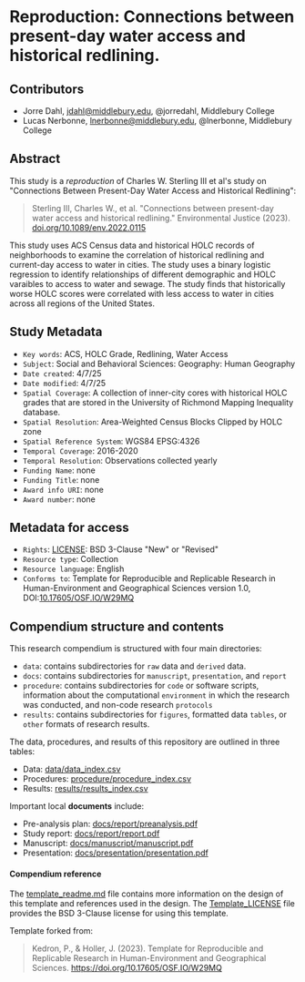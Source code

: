 # Reproduction: Connections between present-day water access and historical redlining.

## Contributors

- Jorre Dahl, jdahl@middlebury.edu, @jorredahl, Middlebury College
- Lucas Nerbonne, lnerbonne@middlebury.edu, @lnerbonne, Middlebury College

## Abstract

This study is a *reproduction* of Charles W. Sterling III et al's study on "Connections Between Present-Day Water Access and Historical Redlining":

> Sterling III, Charles W., et al. "Connections between present-day water access and historical redlining." Environmental Justice (2023). [doi.org/10.1089/env.2022.0115](https://doi.org/10.1089/env.2022.0115)

This study uses ACS Census data and historical HOLC records of neighborhoods to examine the correlation of historical redlining and current-day access to water in cities. The study uses a binary logistic regression to identify relationships of different demographic and HOLC varaibles to access to water and sewage. The study finds that historically worse HOLC scores were correlated with less access to water in cities across all regions of the United States.

## Study Metadata

- `Key words`: ACS, HOLC Grade, Redlining, Water Access
- `Subject`: Social and Behavioral Sciences: Geography: Human Geography
- `Date created`: 4/7/25
- `Date modified`: 4/7/25
- `Spatial Coverage`: A collection of inner-city cores with historical HOLC grades that are stored in the University of Richmond Mapping Inequality database. 
- `Spatial Resolution`: Area-Weighted Census Blocks Clipped by HOLC zone
- `Spatial Reference System`: WGS84 EPSG:4326
- `Temporal Coverage`: 2016-2020
- `Temporal Resolution`: Observations collected yearly
- `Funding Name`: none
- `Funding Title`: none
- `Award info URI`: none
- `Award number`: none


## Metadata for access

- `Rights`: [LICENSE](LICENSE): BSD 3-Clause "New" or "Revised"
- `Resource type`: Collection
- `Resource language`: English
- `Conforms to`: Template for Reproducible and Replicable Research in Human-Environment and Geographical Sciences version 1.0, DOI:[10.17605/OSF.IO/W29MQ](https://doi.org/10.17605/OSF.IO/W29MQ)

## Compendium structure and contents

This research compendium is structured with four main directories:

- `data`: contains subdirectories for `raw` data and `derived` data.
- `docs`: contains subdirectories for `manuscript`, `presentation`, and `report`
- `procedure`: contains subdirectories for `code` or software scripts, information about the computational `environment` in which the research was conducted, and non-code research `protocols`
- `results`: contains subdirectories for `figures`, formatted data `tables`, or `other` formats of research results.

The data, procedures, and results of this repository are outlined in three tables:
- Data: [data/data_index.csv](data/data_index.csv)
- Procedures: [procedure/procedure_index.csv](procedure/procedure_index.csv)
- Results: [results/results_index.csv](results/results_index.csv)

Important local **documents** include:
- Pre-analysis plan: [docs/report/preanalysis.pdf](docs/report/preanalysis.pdf)
- Study report: [docs/report/report.pdf](docs/report/report.pdf)
- Manuscript: [docs/manuscript/manuscript.pdf](docs/manuscript/manuscript.pdf)
- Presentation: [docs/presentation/presentation.pdf](docs/presentation/presentation.pdf)

#### Compendium reference

The [template_readme.md](template_readme.md) file contains more information on the design of this template and references used in the design.
The [Template_LICENSE](Template_LICENSE) file provides the BSD 3-Clause license for using this template.

Template forked from: 

> Kedron, P., & Holler, J. (2023). Template for Reproducible and Replicable Research in Human-Environment and Geographical Sciences. https://doi.org/10.17605/OSF.IO/W29MQ
